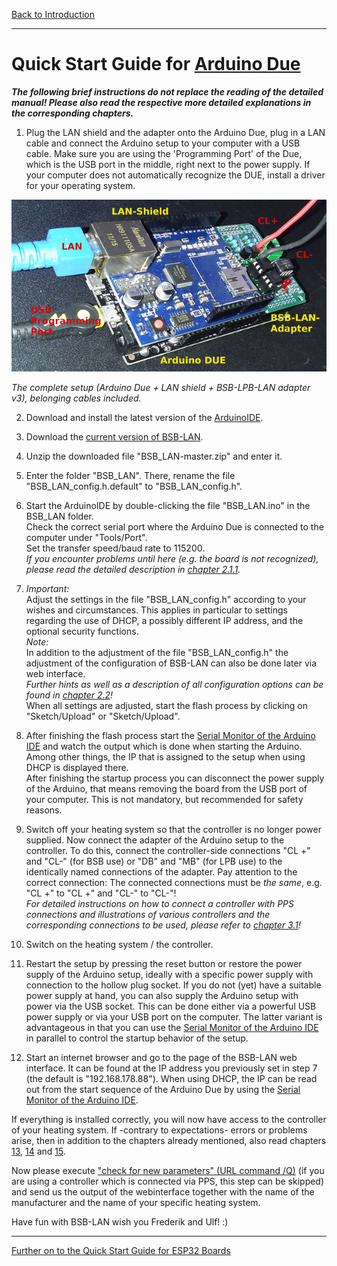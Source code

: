 [Back to Introduction](index2.md)  

   
---   
       
# Quick Start Guide for [Arduino Due](chap01.md#12-arduino-due)  
***The following brief instructions do not replace the reading of the detailed manual!
Please also read the respective more detailed explanations in the corresponding chapters.***
   
1. Plug the LAN shield and the adapter onto the Arduino Due, plug in a LAN cable and connect the Arduino setup to your computer with a USB cable. Make sure you are using the 'Programming Port' of the Due, which is the USB port in the middle, right next to the power supply. If your computer does not automatically recognize the DUE, install a driver for your operating system.  
  
<img src="https://raw.githubusercontent.com/1coderookie/BSB-LPB-LAN_EN/master/docs/pics/HW-Setup.jpg">
    
*The complete setup (Arduino Due + LAN shield + BSB-LPB-LAN adapter v3), belonging cables included.*      
  
2. Download and install the latest version of the [ArduinoIDE](https://www.arduino.cc/en/Main/Software).  

3. Download the [current version of BSB-LAN](https://github.com/fredlcore/bsb_lan/archive/master.zip).  

4. Unzip the downloaded file "BSB_LAN-master.zip" and enter it.  

5. Enter the folder "BSB_LAN". There, rename the file "BSB_LAN_config.h.default" to "BSB_LAN_config.h".  

6. Start the ArduinoIDE by double-clicking the file "BSB_LAN.ino" in the BSB_LAN folder.  
Check the correct serial port where the Arduino Due is connected to the computer under "Tools/Port".  
Set the transfer speed/baud rate to 115200.  
*If you encounter problems until here (e.g. the board is not recognized), please read the detailed description in [chapter 2.1.1](chap02.md#211-installation-onto-the-due).*  

7. *Important:*  
Adjust the settings in the file "BSB_LAN_config.h" according to your wishes and circumstances. This applies in particular to settings regarding the use of DHCP, a possibly different IP address, and the optional security functions.  
*Note:*  
In addition to the adjustment of the file "BSB_LAN_config.h" the adjustment of the configuration of BSB-LAN can also be done later via web interface.  
*Further hints as well as a description of all configuration options can be found in [chapter 2.2](chap02.md#22-configuration)!*  
When all settings are adjusted, start the flash process by clicking on "Sketch/Upload" or "Sketch/Upload".  
  
8. After finishing the flash process start the [Serial Monitor of the Arduino IDE](chap12.md#122-serial-monitor) and watch the output which is done when starting the Arduino. Among other things, the IP that is assigned to the setup when using DHCP is displayed there.  
After finishing the startup process you can disconnect the power supply of the Arduino, that means  removing the board from the USB port of your computer. This is not mandatory, but recommended for safety reasons.  
  
9. Switch off your heating system so that the controller is no longer power supplied. Now connect the adapter of the Arduino setup to the controller. To do this, connect the controller-side connections "CL +" and "CL-" (for BSB use) or "DB" and "MB" (for LPB use) to the identically named connections of the adapter. Pay attention to the correct connection: The connected connections must be *the same*, e.g. "CL +" to "CL +" and "CL-" to "CL-"!  
*For detailed instructions on how to connect a controller with PPS connections and illustrations of various controllers and the corresponding connections to be used, please refer to [chapter 3.1](chap03.md#31-connecting-the-adapter)!*  

10. Switch on the heating system / the controller.

11. Restart the setup by pressing the reset button or restore the power supply of the Arduino setup, ideally with a specific power supply with connection to the hollow plug socket. If you do not (yet) have a suitable power supply at hand, you can also supply the Arduino setup with power via the USB socket. This can be done either via a powerful USB power supply or via your USB port on the computer. The latter variant is advantageous in that you can use the [Serial Monitor of the Arduino IDE](chap12.md#122-serial-monitor) in parallel to control the startup behavior of the setup.  

12. Start an internet browser and go to the page of the BSB-LAN web interface. It can be found at the IP address you previously set in step 7 (the default is "192.168.178.88"). When using DHCP, the IP can be read out from the start sequence of the Arduino Due by using the [Serial Monitor of the Arduino IDE](chap12.md#122-serial-monitor). 

If everything is installed correctly, you will now have access to the controller of your heating system. If -contrary to expectations- errors or problems arise, then in addition to the chapters already mentioned, also read chapters [13](chap13.md), [14](chap14.md) and [15](chap15.md).  
  
Now please execute ["check for new parameters" (URL command /Q)](chap03.md#33-checking-for-non-released-controller-specific-command-ids) (if you are using a controller which is connected via PPS, this step can be skipped) and send us the output of the webinterface together with the name of the manufacturer and the name of your specific heating system.   

Have fun with BSB-LAN wish you Frederik and Ulf! :)  
      
---  

[Further on to the Quick Start Guide for ESP32 Boards](QSG_ESP32.md)      

